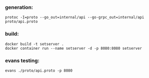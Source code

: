### generation:
```
protoc -I=proto --go_out=internal/api --go-grpc_out=internal/api proto/api.proto
```
### build:
```
docker build -t setserver .
docker container run --name setserver -d -p 8080:8080 setserver
```
### evans testing:
```
evans ./proto/api.proto -p 8080
```